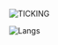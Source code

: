 
![TICKING](https://github-readme-stats.vercel.app/api?username=TICKING&card_width=495&show_icons=true&theme=dracula)

![Langs](https://github-readme-stats.vercel.app/api/top-langs/?username=TICKING&card_width=445&layout=compact&theme=dracula)
 

